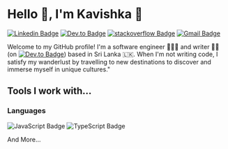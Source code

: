 # Hello 👋, I'm Kavishka 🙂

[![Linkedin Badge](https://img.shields.io/badge/-Kavishka-blue?style=flat&logo=Linkedin&logoColor=white&link=https://www.linkedin.com/in/kavishka-gardiarachchi-4816041b8/)](https://www.linkedin.com/in/kavishka-gardiarachchi-4816041b8/)
[![Dev.to Badge](https://img.shields.io/badge/-@cawizca-000000?style=flat&labelColor=000000&logo=devdotto&link=https://dev.to/cawizca)](https://dev.to/cawizca)
[![stackoverflow Badge](https://img.shields.io/badge/-@Kavishka-000000?style=flat&labelColor=000000&logo=stackoverflow&link=https://stackoverflow.com/users/19122954/kavishka)](https://stackoverflow.com/users/19122954/kavishka)
[![Gmail Badge](https://img.shields.io/badge/-gkavishka540-c14438?style=flat&logo=Gmail&logoColor=white&link=mailto:gkavishka540@gmail.com)](mailto:gkavishka540@gmail.com)

Welcome to my GitHub profile! I'm a software engineer 👨🏾‍💻 and writer ✍🏼 (on [![Dev.to Badge](https://img.shields.io/badge/-@cawizca-000000?style=flat&labelColor=000000&logo=devdotto&link=https://dev.to/cawizca)](https://dev.to/cawizca)) based in Sri Lanka 🇱🇰.
When I'm not writing code, I satisfy my wanderlust by travelling to new destinations to discover and immerse myself in unique cultures."

## Tools I work with...
### Languages
![JavaScript Badge](https://img.shields.io/badge/-JavaScript-f7df1e??style=flat&labelColor=000000&logo=javascript)
![TypeScript Badge](https://img.shields.io/badge/-TypeScript-f7df1e??style=flat&labelColor=ffffff&logo=typescript)

And More...
